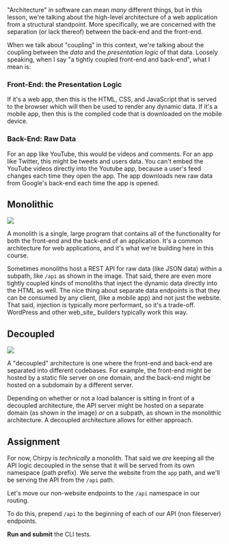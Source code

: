 "Architecture" in software can mean _many_ different things, but in this lesson, we're talking about the high-level architecture of a web application from a structural standpoint. More specifically, we are concerned with the separation (or lack thereof) between the back-end and the front-end.

When we talk about "coupling" in this context, we're talking about the coupling between the _data_ and the _presentation logic_ of that data. Loosely speaking, when I say "a tightly coupled front-end and back-end", what I mean is:

### Front-End: the Presentation Logic

If it's a web app, then this is the HTML, CSS, and JavaScript that is served to the browser which will then be used to render any dynamic data. If it's a mobile app, then this is the compiled code that is downloaded on the mobile device.

### Back-End: Raw Data

For an app like YouTube, this would be videos and comments. For an app like Twitter, this might be tweets and users data. You can't embed the YouTube videos directly into the Youtube app, because a user's feed changes each time they open the app. The app downloads new raw data from Google's back-end each time the app is opened.

## Monolithic

![](https://storage.googleapis.com/qvault-webapp-dynamic-assets/course_assets/ek42mUQ.png)

A monolith is a single, large program that contains all of the functionality for both the front-end and the back-end of an application. It's a common architecture for web applications, and it's what we're building here in this course.

Sometimes monoliths host a REST API for raw data (like JSON data) within a subpath, like `/api` as shown in the image. That said, there are even more tightly coupled kinds of monoliths that inject the dynamic data directly into the HTML as well. The nice thing about separate data endpoints is that they can be consumed by any client, (like a mobile app) and not just the website. That said, injection is typically more performant, so it's a trade-off. WordPress and other web_site_ builders typically work this way.

## Decoupled

![](https://storage.googleapis.com/qvault-webapp-dynamic-assets/course_assets/VDJk0zU-1280x720.png)

A "decoupled" architecture is one where the front-end and back-end are separated into different codebases. For example, the front-end might be hosted by a static file server on one domain, and the back-end might be hosted on a subdomain by a different server.

Depending on whether or not a load balancer is sitting in front of a decoupled architecture, the API server might be hosted on a separate domain (as shown in the image) _or_ on a subpath, as shown in the monolithic architecture. A decoupled architecture allows for either approach.

## Assignment

For now, Chirpy is _technically_ a monolith. That said we _are_ keeping all the API logic decoupled in the sense that it will be served from its own namespace (path prefix). We serve the website from the `app` path, and we'll be serving the API from the `/api` path.

Let's move our non-website endpoints to the `/api` namespace in our routing.

To do this, prepend `/api` to the beginning of each of our API (non fileserver) endpoints.

**Run and submit** the CLI tests.